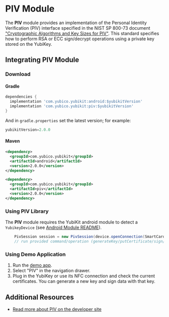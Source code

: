 # PIV Module
The **PIV** module provides an implementation of the Personal Identity
Verification (PIV) interface specified in the NIST SP 800-73 document
["Cryptographic Algorithms and Key Sizes for PIV"](https://csrc.nist.gov/publications/detail/sp/800-78/4/final).
This standard specifies how to perform RSA or ECC sign/decrypt operations using
a private key stored on the YubiKey.

## Integrating PIV Module <a name="integration_steps"></a>
### Download
#### Gradle

```gradle
dependencies {
  implementation 'com.yubico.yubikit:android:$yubikitVersion'
  implementation 'com.yubico.yubikit:piv:$yubikitVersion'
}
```
And in `gradle.properties` set the latest version; for example:
```gradle
yubikitVersion=2.0.0
```
#### Maven
```xml
<dependency>
  <groupId>com.yubico.yubikit</groupId>
  <artifactId>android</artifactId>
  <version>2.0.0</version>
</dependency>

<dependency>
  <groupId>com.yubico.yubikit</groupId>
  <artifactId>piv</artifactId>
  <version>2.0.0</version>
</dependency>
```
### Using PIV Library <a name="using_lib"></a>
The **PIV** module requires the YubiKit android module to detect a
`YubikeyDevice` (see [Android Module README](../android/README.md)).

```java
    PivSession session = new PivSession(device.openConnection(SmartCardConnection.class));
    // run provided command/operation (generateKey/putCertificate/sign/etc)

```

### Using Demo Application <a name="using_demo"></a>
1. Run the [demo app](../YubikitDemo).
2. Select "PIV" in the navigation drawer.
3. Plug in the YubiKey or use its NFC connection and check the current certificates. You can generate a new key and sign data with that key.

## Additional Resources <a name="additional_resources"></a>
* [Read more about PIV on the developer site](http://developers.yubico.com/PIV/)
